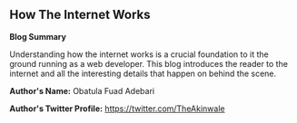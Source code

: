 How The Internet Works
----------------------

**Blog Summary**

Understanding how the internet works is a crucial foundation to it the ground running as a web developer. This blog introduces the reader to the internet and all the interesting details that happen on behind the scene.

**Author's Name:** Obatula Fuad Adebari

**Author's Twitter Profile:** https://twitter.com/TheAkinwale
